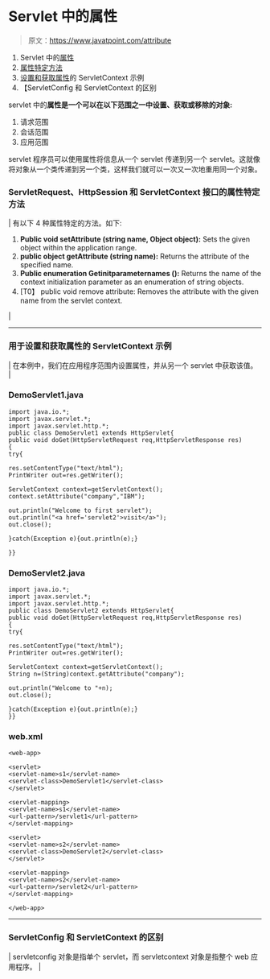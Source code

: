 # Servlet 中的属性

> 原文：<https://www.javatpoint.com/attribute>

1.  Servlet 中的[属性](#)
2.  [属性特定方法](#attributemethod)
3.  [设置和获取属性](#attributeex)的 ServletContext 示例
4.  【ServletConfig 和 ServletContext 的区别

servlet 中的**属性是一个可以在以下范围之一中设置、获取或移除的对象:**

1.  请求范围
2.  会话范围
3.  应用范围

servlet 程序员可以使用属性将信息从一个 servlet 传递到另一个 servlet。这就像将对象从一个类传递到另一个类，这样我们就可以一次又一次地重用同一个对象。

### ServletRequest、HttpSession 和 ServletContext 接口的属性特定方法

| 有以下 4 种属性特定的方法。如下:

1.  **Public void setAttribute (string name, Object object):** Sets the given object within the application range.
2.  **public object getAttribute (string name):** Returns the attribute of the specified name.
3.  **Public enumeration Getinitparameternames ():** Returns the name of the context initialization parameter as an enumeration of string objects.
4.  [T0】 public void remove attribute: Removes the attribute with the given name from the servlet context.

 |

* * *

### 用于设置和获取属性的 ServletContext 示例

| 在本例中，我们在应用程序范围内设置属性，并从另一个 servlet 中获取该值。 |

### DemoServlet1.java

```
import java.io.*;
import javax.servlet.*;
import javax.servlet.http.*;
public class DemoServlet1 extends HttpServlet{
public void doGet(HttpServletRequest req,HttpServletResponse res)
{
try{

res.setContentType("text/html");
PrintWriter out=res.getWriter();

ServletContext context=getServletContext();
context.setAttribute("company","IBM");

out.println("Welcome to first servlet");
out.println("<a href='servlet2'>visit</a>");
out.close();

}catch(Exception e){out.println(e);}

}}

```

### DemoServlet2.java

```
import java.io.*;
import javax.servlet.*;
import javax.servlet.http.*;
public class DemoServlet2 extends HttpServlet{
public void doGet(HttpServletRequest req,HttpServletResponse res)
{
try{

res.setContentType("text/html");
PrintWriter out=res.getWriter();

ServletContext context=getServletContext();
String n=(String)context.getAttribute("company");

out.println("Welcome to "+n);
out.close();

}catch(Exception e){out.println(e);}
}}

```

### web.xml

```
<web-app>

<servlet>
<servlet-name>s1</servlet-name>
<servlet-class>DemoServlet1</servlet-class>
</servlet>

<servlet-mapping>
<servlet-name>s1</servlet-name>
<url-pattern>/servlet1</url-pattern>
</servlet-mapping>

<servlet>
<servlet-name>s2</servlet-name>
<servlet-class>DemoServlet2</servlet-class>
</servlet>

<servlet-mapping>
<servlet-name>s2</servlet-name>
<url-pattern>/servlet2</url-pattern>
</servlet-mapping>

</web-app>

```

* * *

### ServletConfig 和 ServletContext 的区别

| servletconfig 对象是指单个 servlet，而 servletcontext 对象是指整个 web 应用程序。 |